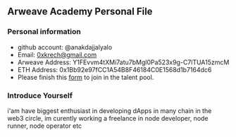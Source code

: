 ## Arweave Academy Personal File
### Personal information
- github account: @anakdajjalyalo
- Email: 0xkrech@gmail.com
- Arweave Address: Y1FEvvm4tXMi7atu7bMgl0Pa523x9g-C7lTUA15zmcM
- ETH Address: 0x1Bb92e97fCC1A54B8F46184C0E1568d1b7164dc6
- Please finish this [form](https://docs.google.com/forms/d/e/1FAIpQLSfWA5fIIcBgmRppm3jNz5vmf9Mai_QMVil-2pO4r7YKn_Zhtw/viewform?usp=sf_link) to join in the talent pool.
### Introduce Yourself
 i'am have biggest enthusiast in developing dApps in many chain in the web3 circle, im curently working a freelance in node developer, node runner, node operator etc